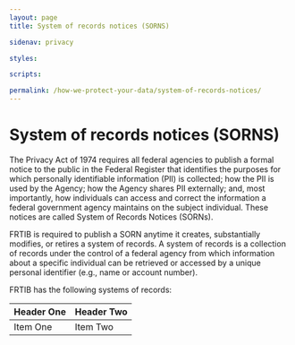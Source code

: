 ```yaml
---
layout: page
title: System of records notices (SORNS)

sidenav: privacy

styles:

scripts:

permalink: /how-we-protect-your-data/system-of-records-notices/
---
```

# System of records notices (SORNS)

The Privacy Act of 1974 requires all federal agencies to publish a formal notice to the public in the Federal Register that identifies the purposes for which personally identifiable information (PII) is collected; how the PII is used by the Agency; how the Agency shares PII externally; and, most importantly, how individuals can access and correct the information a federal government agency maintains on the subject individual. These notices are called System of Records Notices (SORNs).

FRTIB is required to publish a SORN anytime it creates, substantially modifies, or retires a system of records. A system of records is a collection of records under the control of a federal agency from which information about a specific individual can be retrieved or accessed by a unique personal identifier (e.g., name or account number).

FRTIB has the following systems of records:

| Header One     | Header Two     |
| :------------- | :------------- |
| Item One       | Item Two       |



<!-- CONTENT END -->
